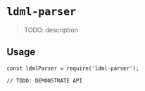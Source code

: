 # `ldml-parser`

> TODO: description

## Usage

```
const ldmlParser = require('ldml-parser');

// TODO: DEMONSTRATE API
```
